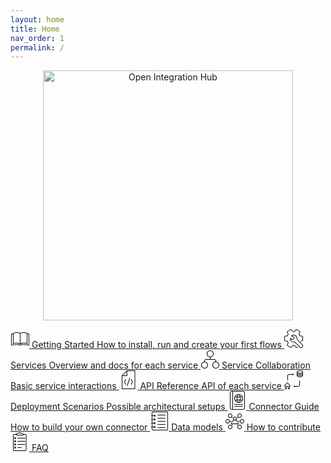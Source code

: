 ```yaml
---
layout: home
title: Home
nav_order: 1
permalink: /
---
```


<p align="center">
  <img src="https://raw.githubusercontent.com/openintegrationhub/openintegrationhub.github.io/master/assets/images/large-oih-vertikal-zentriert.png" alt="Open Integration Hub" width="400"/>
</p>


<div class="oih-docs-overview-container">
    <a class="item" href="https://openintegrationhub.github.io//docs/Getting%20Started/LocalInstallationGuide.html">
            <svg xmlns="http://www.w3.org/2000/svg" width="30" height="30" viewBox="0 0 30 30"><g fill="#0A0B09"><path d="M10 21.71c.988 0 3.532.28 5 .91v-15.61c-.805-.53-3.571-1.01-5-1.01-1.849 0-4.131.31-5 1v15.56c1.656-.8 4.378-.85 5-.85zm-5.5 2.29l-.186-.04c-.189-.07-.314-.26-.314-.46v-16.72c0-.13.048-.25.137-.34 1.304-1.37 5.113-1.44 5.863-1.44 1.237 0 4.914.44 5.862 1.44.089.09.138.21.138.34v16.72c0 .2-.125.39-.315.46-.189.08-.406.03-.548-.12-.554-.58-3.609-1.13-5.137-1.13-1.957 0-4.4.35-5.138 1.13-.097.1-.228.16-.362.16zM21 21.71c.988 0 3.532.28 5 .91v-15.61c-.805-.53-3.571-1.01-5-1.01-1.849 0-4.131.31-5 1v15.56c1.656-.8 4.378-.85 5-.85zm-5.5 2.29l-.186-.04c-.189-.07-.314-.26-.314-.46v-16.72c0-.13.048-.25.137-.34 1.304-1.37 5.113-1.44 5.863-1.44 1.237 0 4.914.44 5.862 1.44.089.09.138.21.138.34v16.72c0 .2-.125.39-.315.46-.189.08-.405.03-.548-.12-.554-.58-3.609-1.13-5.137-1.13-1.957 0-4.4.35-5.138 1.13-.097.1-.228.16-.362.16zM29.5 26l-.043-.01-11.093-.96c-.347.62-1.349.97-2.864.97-1.516 0-2.518-.35-2.865-.97l-11.092.96c-.129.02-.278-.03-.381-.13-.104-.09-.162-.22-.162-.36v-17.51c0-.24.169-.44.402-.49l2.5-.49c.271-.06.534.12.588.39.054.27-.122.53-.393.59l-2.097.41v16.55l10.957-.95c.131-.01.277.03.381.13.103.09.162.23.162.37 0 .17.587.5 2 .5s2-.33 2-.5c0-.14.058-.28.162-.37.103-.1.25-.14.381-.13l10.957.95v-16.55l-2.098-.41c-.271-.06-.446-.32-.393-.59.054-.27.324-.45.588-.39l2.5.49c.234.05.403.25.403.49v17.51c0 .14-.059.27-.162.36-.093.09-.213.14-.338.14M13 25c-.277 0-.5-.23-.5-.5v-1.5c0-.28.223-.5.5-.5.276 0 .5.22.5.5v1.5c0 .27-.224.5-.5.5m5 0c-.277 0-.5-.23-.5-.5v-2c0-.28.223-.5.5-.5.276 0 .5.22.5.5v2c0 .27-.224.5-.5.5"/></g></svg>
        <span class="title">Getting Started</span>
        <span class="description">How to install, run and create your first flows</span>
    </a>
    <a class="item" href="https://openintegrationhub.github.io//docs/Services/Services.html">
            <svg xmlns="http://www.w3.org/2000/svg" width="30" height="30" viewBox="0 0 30 30"><g fill="#0A0B09"><path d="M16.737 19.984c.131 0 .258.06.353.15l8.237 8.24c.4.4.954.63 1.52.63h.003c1.185 0 2.15-.97 2.15-2.15 0-.58-.224-1.12-.63-1.53l-6.756-6.75c-.942-.94-1.44-2.03-1.611-3.52l-.019-.16c-.117-1.05-.238-2.13-1.394-3.26-1.08-1.07-2.339-1.61-3.53-1.63-.895.01-1.76.26-2.535.73l3.482 2.09c.15.09.243.25.243.43 0 1.73-.963 3.29-2.513 4.06l-.264.13c-.154.08-.334.07-.481-.01l-2.966-1.79c.111 1.12.584 2.16 1.369 3 .979 1.04 2.303 1.61 3.73 1.61.452 0 .919-.08 1.468-.24l.144-.03zm10.113 10.02h-.003c-.841 0-1.632-.33-2.227-.93l-8.03-8.03c-.525.14-.997.21-1.465.21-1.68 0-3.305-.7-4.457-1.93-1.169-1.24-1.758-2.86-1.658-4.57.011-.18.116-.34.276-.42.153-.07.359-.08.507.01l3.479 2.09.018-.01c1.126-.57 1.854-1.66 1.949-2.9l-3.887-2.33c-.14-.08-.23-.23-.242-.39-.011-.17.058-.32.186-.43 1.092-.88 2.39-1.36 3.751-1.37 1.455-.03 2.973.66 4.246 1.91 1.407 1.39 1.561 2.76 1.685 3.86l.018.17c.144 1.25.553 2.15 1.325 2.92l6.756 6.76c.595.59.923 1.38.923 2.22 0 1.74-1.413 3.16-3.15 3.16zM10.625 30.004c-.206 0-.417-.06-.611-.16l-5.029-2.99c-.524-.3-.752-.94-.53-1.52l1.353-3.46c-.502-.72-.901-1.42-1.21-2.14l-3.562-.52c-.587-.08-1.036-.61-1.036-1.23v-5.96c0-.63.449-1.15 1.046-1.23l3.552-.52c.319-.75.724-1.46 1.209-2.14l-1.351-3.46c-.208-.59.027-1.24.54-1.53l5.007-2.97c.55-.31 1.209-.18 1.58.3l2.22 2.92c.9-.1 1.494-.1 2.393 0l2.219-2.91c.379-.5 1.06-.63 1.586-.31l5.012 2.98c.525.29.753.94.532 1.52l-1.353 3.46c.502.72.899 1.42 1.209 2.14l3.563.52c.586.08 1.036.6 1.036 1.23v5.96c0 .62-.45 1.15-1.045 1.23l-2.455.36c-.272.03-.528-.15-.568-.42-.04-.28.149-.53.422-.57l2.464-.36c.105-.02.182-.12.182-.24v-5.96c0-.12-.076-.22-.172-.24l-3.853-.56c-.177-.03-.325-.15-.391-.31-.323-.81-.767-1.6-1.361-2.41-.1-.14-.124-.32-.062-.48l1.45-3.71c.043-.11.002-.24-.097-.29l-5.029-2.99c-.109-.07-.219-.02-.275.05l-2.391 3.15c-.109.14-.285.21-.462.19-1.067-.14-1.647-.14-2.715 0-.175.02-.353-.05-.461-.19l-2.393-3.15c-.065-.08-.183-.1-.286-.04l-5.006 2.97c-.111.06-.139.21-.102.31l1.444 3.7c.063.16.038.34-.065.48-.566.76-1.022 1.57-1.357 2.41-.066.16-.215.28-.391.31l-3.843.56c-.107.02-.182.12-.182.24v5.96c0 .12.074.22.173.24l3.851.56c.177.03.326.15.392.31.322.81.767 1.6 1.36 2.41.101.14.124.32.062.48l-1.45 3.71c-.043.11-.002.24.097.29l5.028 2.99c.093.05.211.03.277-.05l2.391-3.15c.108-.14.287-.22.461-.19.774.1 1.942.1 2.715 0 .176-.03.353.05.462.19l2.392 3.15c.065.08.185.1.285.04l1.441-.85c.237-.14.544-.07.685.17.141.24.063.55-.175.69l-1.451.86c-.55.31-1.21.18-1.579-.3l-2.221-2.92c-.692.07-1.7.07-2.393 0l-2.219 2.91c-.237.31-.593.48-.959.48"/></g></svg>
            <span class="title">Services</span>
            <span class="description">Overview and docs for each service</span>
    </a>
    <a class="item" href="https://openintegrationhub.github.io//docs/Service%20Collaboration/ServiceCollaborationOverview.html">
            <svg xmlns="http://www.w3.org/2000/svg" width="30" height="30" viewBox="0 0 30 30"><g fill="#000"><path d="M15.5 16c-.28 0-.5-.22-.5-.5v-4c0-.27.22-.5.5-.5s.5.23.5.5v4c0 .28-.22.5-.5.5"/><path d="M24.5 20c-.28 0-.5-.22-.5-.5v-1.5c0-1.1-.9-2-2-2h-13c-1.1 0-2 .9-2 2v1.5c0 .28-.22.5-.5.5s-.5-.22-.5-.5v-1.5c0-1.65 1.35-3 3-3h13c1.65 0 3 1.35 3 3v1.5c0 .28-.22.5-.5.5m-9-18c-2.48 0-4.5 2.02-4.5 4.5s2.02 4.5 4.5 4.5 4.5-2.02 4.5-4.5-2.02-4.5-4.5-4.5zm0 10c-3.03 0-5.5-2.46-5.5-5.5 0-3.03 2.47-5.5 5.5-5.5s5.5 2.47 5.5 5.5c0 3.04-2.47 5.5-5.5 5.5zM6.5 20c-2.48 0-4.5 2.02-4.5 4.5s2.02 4.5 4.5 4.5 4.5-2.02 4.5-4.5-2.02-4.5-4.5-4.5zm0 10c-3.03 0-5.5-2.46-5.5-5.5 0-3.03 2.47-5.5 5.5-5.5s5.5 2.47 5.5 5.5c0 3.04-2.47 5.5-5.5 5.5zm18-10c-2.48 0-4.5 2.02-4.5 4.5s2.02 4.5 4.5 4.5 4.5-2.02 4.5-4.5-2.02-4.5-4.5-4.5zm0 10c-3.03 0-5.5-2.46-5.5-5.5 0-3.03 2.47-5.5 5.5-5.5s5.5 2.47 5.5 5.5c0 3.04-2.47 5.5-5.5 5.5z"/></g></svg>
            <span class="title">Service Collaboration</span>
            <span class="description">Basic service interactions</span>
    </a>
    <a class="item" href="https://openintegrationhub.github.io//docs/API%20Reference/APIReferenceOverview.html">
            <svg xmlns="http://www.w3.org/2000/svg" width="30" height="30" viewBox="0 0 30 30"><g fill="#000"><path d="M10.364 23c-.18 0-.352-.101-.439-.276l-1.958-4c-.069-.141-.069-.307 0-.448l1.958-4c.121-.247.415-.346.657-.223.242.123.34.424.219.671l-1.848 3.776 1.848 3.776c.12.247.023.548-.219.671-.07.036-.145.053-.218.053m2.447 2l-.155-.026c-.256-.087-.395-.37-.309-.632l3.916-12c.085-.262.36-.405.619-.316.256.087.395.37.309.632l-3.916 12c-.069.21-.259.342-.464.342m6.363-2c-.073 0-.148-.017-.218-.053-.242-.123-.34-.424-.219-.671l1.848-3.776-1.848-3.776c-.12-.247-.023-.548.219-.671s.535-.024.657.223l1.958 4c.069.141.069.307 0 .448l-1.958 4c-.086.175-.258.276-.439.276"/><path d="M4.979 29h19.579v-28h-12.034l-7.545 7.707v20.293zm20.068 1h-20.558c-.27 0-.489-.224-.489-.5v-21c0-.133.052-.26.143-.354l7.832-8c.092-.093.216-.146.347-.146h12.726c.27 0 .489.224.489.5v29c0 .276-.219.5-.489.5zM12.321 9h-7.832c-.27 0-.489-.224-.489-.5s.219-.5.489-.5h7.342v-7.5c0-.276.219-.5.489-.5s.489.224.489.5v8c0 .276-.219.5-.489.5"/></g></svg>
        <span class="title">API Reference</span>
        <span class="description">API of each service</span>
    </a>
    <a class="item" href="#">
        <svg xmlns="http://www.w3.org/2000/svg" width="30" height="30" viewBox="0 0 30 30"><g fill="#0A0B09"><path d="M5.501 16c-.277 0-.5-.23-.5-.5v-7c0-1.38 1.121-2.5 2.5-2.5h5.793l-.147-.15c-.098-.1-.146-.23-.146-.35 0-.13.048-.26.146-.36.195-.19.512-.19.707 0l1 1h.002l.001.01c.088.09.136.2.143.32l-.003.09c-.011.09-.05.18-.115.26h-.001l-.03.03-.997 1c-.195.2-.512.2-.707 0-.195-.2-.195-.51 0-.71l.147-.14h-5.793c-.828 0-1.5.67-1.5 1.5v7c0 .27-.224.5-.5.5m11 11c-.128 0-.256-.05-.354-.15l-1-1h-.003c-.088-.09-.136-.21-.142-.32v-.01l.002-.08c.011-.1.05-.19.115-.27h.001l.03-.03.997-1c.195-.19.512-.19.707 0 .195.2.195.51 0 .71l-.146.15h5.793c.827 0 1.5-.68 1.5-1.5v-7c0-.28.223-.5.5-.5.276 0 .5.22.5.5v7c0 1.38-1.122 2.5-2.5 2.5h-5.793l.146.14c.098.1.147.23.147.36 0 .12-.049.25-.147.35-.098.1-.225.15-.353.15m8.5-26c-2.442 0-4 .89-4 1.5s1.558 1.5 4 1.5c2.441 0 4-.89 4-1.5s-1.559-1.5-4-1.5zm0 4c-2.851 0-5-1.08-5-2.5 0-1.43 2.149-2.5 5-2.5 2.85 0 5 1.07 5 2.5 0 1.42-2.15 2.5-5 2.5zM25.001 7c-2.851 0-5-1.08-5-2.5 0-.28.223-.5.5-.5.276 0 .5.22.5.5 0 .61 1.558 1.5 4 1.5 2.441 0 4-.89 4-1.5 0-.28.223-.5.5-.5.276 0 .5.22.5.5 0 1.42-2.15 2.5-5 2.5M25.001 9c-2.851 0-5-1.08-5-2.5 0-.28.223-.5.5-.5.276 0 .5.22.5.5 0 .61 1.558 1.5 4 1.5 2.441 0 4-.89 4-1.5 0-.28.223-.5.5-.5.276 0 .5.22.5.5 0 1.42-2.15 2.5-5 2.5"/><path d="M25.001 11c-2.851 0-5-1.08-5-2.5v-6c0-.28.223-.5.5-.5.276 0 .5.22.5.5v6c0 .61 1.558 1.5 4 1.5 2.441 0 4-.89 4-1.5v-6c0-.28.223-.5.5-.5.276 0 .5.22.5.5v6c0 1.42-2.15 2.5-5 2.5m-18 18h1v-4.5c0-.24.166-.44.388-.49l-3.388-3.77-3.389 3.77c.223.05.389.25.389.49v4.5h1v-3.5c0-.28.223-.5.5-.5h3c.276 0 .5.22.5.5v3.5zm1.5 1h-2c-.277 0-.5-.23-.5-.5v-3.5h-2v3.5c0 .27-.224.5-.5.5h-2c-.277 0-.5-.23-.5-.5v-4.5h-.5c-.198 0-.377-.12-.457-.3-.081-.18-.047-.39.085-.54l4.5-5c.189-.21.554-.21.743 0l4.5 5c.133.15.166.36.085.54-.08.18-.259.3-.456.3h-.5v4.5c0 .27-.224.5-.5.5z"/></g></svg>
        <span class="title">Deployment Scenarios</span>
        <span class="description">Possible architectural setups</span>
    </a>
    <a class="item" href="https://openintegrationhub.github.io//docs/Connectors/ConnectorBasics.html">
        <svg xmlns="http://www.w3.org/2000/svg" width="30" height="30" viewBox="0 0 30 30"><g fill="#0A0B09"><path d="M5.97 1c-1.09 0-1.97.88-1.97 1.97v24.06c0 1.08.88 1.97 1.97 1.97h18.06c1.09 0 1.97-.89 1.97-1.97v-24.06c0-1.09-.88-1.97-1.97-1.97h-18.06zm18.06 29h-18.06c-1.64 0-2.97-1.34-2.97-2.97v-24.06c0-1.64 1.33-2.97 2.97-2.97h18.06c1.64 0 2.97 1.33 2.97 2.97v24.06c0 1.63-1.33 2.97-2.97 2.97zM7.5 30c-.28 0-.5-.23-.5-.5v-29c0-.28.22-.5.5-.5s.5.22.5.5v29c0 .27-.22.5-.5.5m9.5-24c-3.31 0-6 2.69-6 6s2.69 6 6 6 6-2.69 6-6-2.69-6-6-6zm0 13c-3.86 0-7-3.14-7-7s3.14-7 7-7 7 3.14 7 7-3.14 7-7 7zM17 6c-.84 0-2 2.28-2 6 0 3.71 1.16 6 2 6 .83 0 2-2.29 2-6 0-3.72-1.17-6-2-6zm0 13c-1.95 0-3-3.61-3-7 0-3.4 1.05-7 3-7s3 3.6 3 7c0 3.39-1.05 7-3 7zM23 10h-12c-.28 0-.5-.23-.5-.5 0-.28.22-.5.5-.5h12c.28 0 .5.22.5.5 0 .27-.22.5-.5.5m0 5h-12c-.28 0-.5-.23-.5-.5 0-.28.22-.5.5-.5h12c.28 0 .5.22.5.5 0 .27-.22.5-.5.5m.5 7h-13c-.28 0-.5-.23-.5-.5 0-.28.22-.5.5-.5h13c.28 0 .5.22.5.5 0 .27-.22.5-.5.5m0 3h-13c-.28 0-.5-.23-.5-.5 0-.28.22-.5.5-.5h13c.28 0 .5.22.5.5 0 .27-.22.5-.5.5"/></g></svg>
        <span class="title">Connector Guide</span>
        <span class="description">How to build your own connector</span>
    </a>
    <a class="item" href="https://openintegrationhub.github.io//docs/Data%20Models/DataModelBasics.html">
            <svg xmlns="http://www.w3.org/2000/svg" width="30" height="30" viewBox="0 0 30 30"><g fill="#0A0B09"><path d="M24.5 6h-12c-.277 0-.5-.23-.5-.5 0-.28.223-.5.5-.5h12c.276 0 .5.22.5.5 0 .27-.224.5-.5.5m0 5h-12c-.277 0-.5-.23-.5-.5 0-.28.223-.5.5-.5h12c.276 0 .5.22.5.5 0 .27-.224.5-.5.5m0 5h-12c-.277 0-.5-.23-.5-.5 0-.28.223-.5.5-.5h12c.276 0 .5.22.5.5 0 .27-.224.5-.5.5m0 5h-12c-.277 0-.5-.23-.5-.5 0-.28.223-.5.5-.5h12c.276 0 .5.22.5.5 0 .27-.224.5-.5.5m0 5h-12c-.277 0-.5-.23-.5-.5 0-.28.223-.5.5-.5h12c.276 0 .5.22.5.5 0 .27-.224.5-.5.5"/><path d="M4.755 1c-.417 0-.755.34-.755.75v26.49c0 .42.338.76.755.76h22.489c.417 0 .756-.34.756-.76v-26.49c0-.41-.339-.75-.756-.75h-22.489zm22.489 29h-22.489c-.967 0-1.755-.79-1.755-1.76v-26.49c0-.97.788-1.75 1.755-1.75h22.489c.968 0 1.756.78 1.756 1.75v26.49c0 .97-.788 1.76-1.756 1.76zM6.5 19h-4c-.277 0-.5-.23-.5-.5 0-.28.223-.5.5-.5h4c.276 0 .5.22.5.5 0 .27-.224.5-.5.5m0 6h-4c-.277 0-.5-.23-.5-.5 0-.28.223-.5.5-.5h4c.276 0 .5.22.5.5 0 .27-.224.5-.5.5m0-12h-4c-.277 0-.5-.23-.5-.5 0-.28.223-.5.5-.5h4c.276 0 .5.22.5.5 0 .27-.224.5-.5.5m0-6h-4c-.277 0-.5-.23-.5-.5 0-.28.223-.5.5-.5h4c.276 0 .5.22.5.5 0 .27-.224.5-.5.5"/><path d="M7.5 6c-.276 0-.5.22-.5.5 0 .27.224.5.5.5.275 0 .5-.23.5-.5 0-.28-.225-.5-.5-.5zm0 2c-.828 0-1.5-.68-1.5-1.5 0-.83.672-1.5 1.5-1.5.827 0 1.5.67 1.5 1.5 0 .82-.673 1.5-1.5 1.5zm0 4c-.276 0-.5.22-.5.5 0 .27.224.5.5.5.275 0 .5-.23.5-.5 0-.28-.225-.5-.5-.5zm0 2c-.828 0-1.5-.68-1.5-1.5 0-.83.672-1.5 1.5-1.5.827 0 1.5.67 1.5 1.5 0 .82-.673 1.5-1.5 1.5zm0 4c-.276 0-.5.22-.5.5 0 .27.224.5.5.5.275 0 .5-.23.5-.5 0-.28-.225-.5-.5-.5zm0 2c-.828 0-1.5-.68-1.5-1.5 0-.83.672-1.5 1.5-1.5.827 0 1.5.67 1.5 1.5 0 .82-.673 1.5-1.5 1.5zm0 4c-.276 0-.5.22-.5.5 0 .27.224.5.5.5.275 0 .5-.23.5-.5 0-.28-.225-.5-.5-.5zm0 2c-.828 0-1.5-.68-1.5-1.5 0-.83.672-1.5 1.5-1.5.827 0 1.5.67 1.5 1.5 0 .82-.673 1.5-1.5 1.5z"/></g></svg>
        <span class="title">Data models</span>
    </a>
    <a class="item" href="https://openintegrationhub.github.io//docs/Contributing/ContributionGuidelines.html">
        <svg xmlns="http://www.w3.org/2000/svg" width="30" height="30" viewBox="0 0 30 30"><g fill="#000"><path d="M10.026 19h9.948c-.272-2.59-2.602-5-4.974-5-2.372 0-4.702 2.41-4.974 5zm10.474 1h-11c-.276 0-.5-.22-.5-.5 0-3.34 2.916-6.5 6-6.5s6 3.16 6 6.5c0 .28-.224.5-.5.5zM15 9c-1.103 0-2 .9-2 2 0 1.11.897 2 2 2s2-.89 2-2c0-1.1-.897-2-2-2zm0 5c-1.654 0-3-1.34-3-3 0-1.65 1.346-3 3-3s3 1.35 3 3c0 1.66-1.346 3-3 3zm-4-3.5c-.128 0-.256-.05-.354-.14l-1-1c-.195-.2-.195-.52 0-.71.196-.2.512-.2.708 0l1 1c.195.19.195.51 0 .71-.098.09-.226.14-.354.14m-2.5 5.5h-2c-.276 0-.5-.22-.5-.5 0-.27.224-.5.5-.5h2c.276 0 .5.23.5.5 0 .28-.224.5-.5.5m1.5 6.5c-.128 0-.256-.05-.354-.14-.195-.2-.195-.52 0-.71l1-1c.196-.2.512-.2.708 0 .195.19.195.51 0 .71l-1 1c-.098.09-.226.14-.354.14M7.5 4c-1.378 0-2.5 1.12-2.5 2.5s1.122 2.5 2.5 2.5 2.5-1.12 2.5-2.5-1.122-2.5-2.5-2.5zm0 6c-1.93 0-3.5-1.57-3.5-3.5s1.57-3.5 3.5-3.5 3.5 1.57 3.5 3.5-1.57 3.5-3.5 3.5zm0 12c-1.378 0-2.5 1.12-2.5 2.5s1.122 2.5 2.5 2.5 2.5-1.12 2.5-2.5-1.122-2.5-2.5-2.5zm0 6c-1.93 0-3.5-1.57-3.5-3.5s1.57-3.5 3.5-3.5 3.5 1.57 3.5 3.5-1.57 3.5-3.5 3.5zm-4-15c-1.378 0-2.5 1.12-2.5 2.5s1.122 2.5 2.5 2.5 2.5-1.12 2.5-2.5-1.122-2.5-2.5-2.5zm0 6c-1.93 0-3.5-1.57-3.5-3.5s1.57-3.5 3.5-3.5 3.5 1.57 3.5 3.5-1.57 3.5-3.5 3.5zm15.5-8.5c-.128 0-.256-.05-.354-.14-.195-.2-.195-.52 0-.71l1-1c.196-.2.512-.2.708 0 .195.19.195.51 0 .71l-1 1c-.098.09-.226.14-.354.14m4.5 5.5h-2c-.276 0-.5-.22-.5-.5 0-.27.224-.5.5-.5h2c.276 0 .5.23.5.5 0 .28-.224.5-.5.5m-3.5 6.5c-.128 0-.256-.05-.354-.14l-1-1c-.195-.2-.195-.52 0-.71.196-.2.512-.2.708 0l1 1c.195.19.195.51 0 .71-.098.09-.226.14-.354.14"/><path d="M22.5 4c-1.378 0-2.5 1.12-2.5 2.5s1.122 2.5 2.5 2.5 2.5-1.12 2.5-2.5-1.122-2.5-2.5-2.5zm0 6c-1.93 0-3.5-1.57-3.5-3.5s1.57-3.5 3.5-3.5 3.5 1.57 3.5 3.5-1.57 3.5-3.5 3.5zm0 12c-1.378 0-2.5 1.12-2.5 2.5s1.122 2.5 2.5 2.5 2.5-1.12 2.5-2.5-1.122-2.5-2.5-2.5zm0 6c-1.93 0-3.5-1.57-3.5-3.5s1.57-3.5 3.5-3.5 3.5 1.57 3.5 3.5-1.57 3.5-3.5 3.5zm4-15c-1.378 0-2.5 1.12-2.5 2.5s1.122 2.5 2.5 2.5 2.5-1.12 2.5-2.5-1.122-2.5-2.5-2.5zm0 6c-1.93 0-3.5-1.57-3.5-3.5s1.57-3.5 3.5-3.5 3.5 1.57 3.5 3.5-1.57 3.5-3.5 3.5z"/></g></svg>
        <span class="title">How to contribute</span>
    </a>
    <a class="item" href="#">
            <svg xmlns="http://www.w3.org/2000/svg" width="30" height="30" viewBox="0 0 30 30"><g fill="#000"><path d="M23.091 10h-11.748c-.27 0-.489-.224-.489-.5s.219-.5.489-.5h11.748c.27 0 .489.224.489.5s-.219.5-.489.5m-15.664-1c-.27 0-.489.225-.489.5s.219.5.489.5.489-.225.489-.5-.219-.5-.489-.5m0 2c-.81 0-1.468-.673-1.468-1.5s.659-1.5 1.468-1.5c.81 0 1.468.673 1.468 1.5s-.659 1.5-1.468 1.5m15.664 4h-11.748c-.27 0-.489-.224-.489-.5s.219-.5.489-.5h11.748c.27 0 .489.224.489.5s-.219.5-.489.5m-15.664-1c-.27 0-.489.225-.489.5s.219.5.489.5.489-.225.489-.5-.219-.5-.489-.5m0 2c-.81 0-1.468-.673-1.468-1.5s.659-1.5 1.468-1.5c.81 0 1.468.673 1.468 1.5s-.659 1.5-1.468 1.5m15.664 4h-11.748c-.27 0-.489-.224-.489-.5s.219-.5.489-.5h11.748c.27 0 .489.224.489.5s-.219.5-.489.5m-15.664-1c-.27 0-.489.225-.489.5s.219.5.489.5.489-.225.489-.5-.219-.5-.489-.5m0 2c-.81 0-1.468-.673-1.468-1.5s.659-1.5 1.468-1.5c.81 0 1.468.673 1.468 1.5s-.659 1.5-1.468 1.5m9.79 4h-5.874c-.27 0-.489-.224-.489-.5s.219-.5.489-.5h5.874c.27 0 .489.224.489.5s-.219.5-.489.5m-9.79-1c-.27 0-.489.225-.489.5s.219.5.489.5.489-.225.489-.5-.219-.5-.489-.5m0 2c-.81 0-1.468-.673-1.468-1.5s.659-1.5 1.468-1.5c.81 0 1.468.673 1.468 1.5s-.659 1.5-1.468 1.5M23.839 30h-18.14c-.937 0-1.7-.78-1.7-1.738v-23.524c0-.958.763-1.738 1.7-1.738h3.628c.27 0 .489.224.489.5s-.219.5-.489.5h-3.628c-.397 0-.721.331-.721.738v23.524c0 .407.323.738.721.738h18.14c.396 0 .72-.331.72-.738v-23.524c0-.407-.323-.738-.72-.738h-3.628c-.27 0-.489-.224-.489-.5s.219-.5.489-.5h3.628c.937 0 1.699.78 1.699 1.738v23.524c0 .958-.762 1.738-1.699 1.738"/><path d="M9.874 4h9.79v-.5c0-.827-.659-1.5-1.468-1.5h-2.048c-.207 0-.392-.133-.461-.333-.139-.398-.508-.667-.917-.667-.409 0-.778.269-.917.667-.07.2-.255.333-.461.333h-2.048c-.81 0-1.468.673-1.468 1.5v.5zm10.279 1h-10.769c-.27 0-.489-.224-.489-.5v-1c0-1.379 1.098-2.5 2.447-2.5h1.737c.346-.61.987-1 1.69-1s1.344.39 1.69 1h1.737c1.349 0 2.447 1.121 2.447 2.5v1c0 .276-.219.5-.489.5z"/></g></svg>
        <span class="title">FAQ</span>
    </a>
</div>
